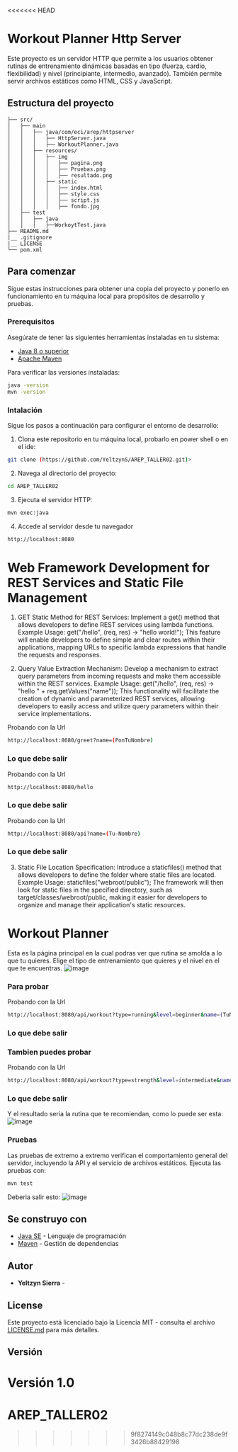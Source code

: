 <<<<<<< HEAD
# Workout Planner Http Server

Este proyecto es un servidor HTTP que permite a los usuarios obtener rutinas de entrenamiento dinámicas basadas en tipo (fuerza, cardio, flexibilidad) y nivel (principiante, intermedio, avanzado). También permite servir archivos estáticos como HTML, CSS y JavaScript.

## Estructura del proyecto

```
├── src/
│   ├── main
│   │   ├── java/com/eci/arep/httpserver
│   │   │   ├── HttpServer.java         
│   │   │   ├── WorkoutPlanner.java   
│   │   ├── resources/
│   │   │   ├── img
│   │   │   │   ├── pagina.png             
│   │   │   │   ├── Pruebas.png
│   │   │   │   ├── resultado.png                           
│   │   │   ├── static
│   │   │   │   ├── index.html           
│   │   │   │   ├── style.css            
│   │   │   │   ├── script.js            
│   │   │   │   ├── fondo.jpg            
│   ├── test
│   │   ├── java
│   │   │   ├──WorkoytTest.java  
├── README.md
|__ .gitignore
|__ LICENSE                        
└── pom.xml
```                     

## Para comenzar

Sigue estas instrucciones para obtener una copia del proyecto y ponerlo en funcionamiento en tu máquina local para propósitos de desarrollo y pruebas.

### Prerequisitos

Asegúrate de tener las siguientes herramientas instaladas en tu sistema:

- [Java 8 o superior](https://www.oracle.com/java/technologies/javase-downloads.html)
- [Apache Maven](https://maven.apache.org/)

Para verificar las versiones instaladas:

```bash
java -version
mvn -version
```

### Intalación

Sigue los pasos a continuación para configurar el entorno de desarrollo:

1. Clona este repositorio en tu máquina local, probarlo en power shell o en el ide:

```bash
git clone (https://github.com/YeltzynS/AREP_TALLER02.git)>
```

2. Navega al directorio del proyecto:

```bash
cd AREP_TALLER02
```

3. Ejecuta el servidor HTTP:

```bash
mvn exec:java 
```

4. Accede al servidor desde tu navegador 
```bash
http://localhost:8080
```
#  Web Framework Development for REST Services and Static File Management

1. GET Static Method for REST Services:
Implement a get() method that allows developers to define REST services using lambda functions.
Example Usage:
get("/hello", (req, res) -> "hello world!");
This feature will enable developers to define simple and clear routes within their applications, mapping URLs to specific lambda expressions that handle the requests and responses.

2. Query Value Extraction Mechanism:
Develop a mechanism to extract query parameters from incoming requests and make them accessible within the REST services.
Example Usage:
get("/hello", (req, res) -> "hello " + req.getValues("name"));
This functionality will facilitate the creation of dynamic and parameterized REST services, allowing developers to easily access and utilize query parameters within their service implementations.

 Probando con la Url 
```bash
http://localhost:8080/greet?name=(PonTuNombre)
```
### Lo que debe salir


 Probando con la Url 
```bash
http://localhost:8080/hello
```
### Lo que debe salir


Probando con la Url 
```bash
http://localhost:8080/api?name=(Tu-Nombre)
```
### Lo que debe salir

3. Static File Location Specification:
Introduce a staticfiles() method that allows developers to define the folder where static files are located.
Example Usage:
staticfiles("webroot/public");
The framework will then look for static files in the specified directory, such as target/classes/webroot/public, making it easier for developers to organize and manage their application's static resources.
# Workout Planner

Esta es la página principal en la cual podras ver que rutina se amolda a lo que tu quieres.
Elige el tipo de entrenamiento que quieres y el nivel en el que te encuentras.
![image](src/main/resources/img/pagina.png)

### Para probar
Probando con la Url 
```bash
http://localhost:8080/api/workout?type=running&level=beginner&name=(TuNombre)
```
### Lo que debe salir

### Tambien puedes probar
Probando con la Url 
```bash
http://localhost:8080/api/workout?type=strength&level=intermediate&name=(TuNombre)
```
### Lo que debe salir

Y el resultado sería la rutina que te recomiendan, como lo puede ser esta:
![image](src/main/resources/img/resultado.png)
### Pruebas

Las pruebas de extremo a extremo verifican el comportamiento general del servidor, incluyendo la API y el servicio de archivos estáticos. Ejecuta las pruebas con:

```bash
mvn test
```
Deberia salir esto: 
![image](src/main/resources/img/Pruebas.png)


## Se construyo con

- [Java SE](https://www.oracle.com/java/technologies/javase-downloads.html) - Lenguaje de programación
- [Maven](https://maven.apache.org/) - Gestión de dependencias


## Autor

- **Yeltzyn Sierra** - 

## License

Este proyecto está licenciado bajo la Licencia MIT - consulta el archivo [LICENSE.md](LICENSE.md) para más detalles.
## Versión
Versión 1.0
=======
# AREP_TALLER02
>>>>>>> 9f8274149c048b8c77dc238de9f3426b88429198
